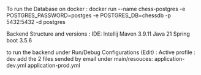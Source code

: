To run the Database on docker :
docker run --name chess-postgres -e POSTGRES_PASSWORD=postges -e POSTGRES_DB=chessdb -p 5432:5432 -d postgres

Backend Structure and versions : 
IDE: Intellij
Maven 3.9.11
Java 21
Spring boot 3.5.6

to run the backend 
under Run/Debug Configurations (Edit) :
Active profile : dev
add the 2 files sended by email under main/resouces:
application-dev.yml
application-prod.yml